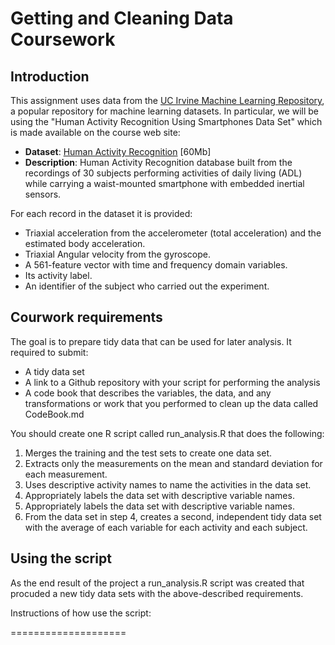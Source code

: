 # Getting and Cleaning Data Coursework

## Introduction

This assignment uses data from
the <a href="http://archive.ics.uci.edu/ml/datasets/Human+Activity+Recognition+Using+Smartphones">UC Irvine Machine
Learning Repository</a>, a popular repository for machine learning
datasets. In particular, we will be using the "Human Activity Recognition Using Smartphones Data Set" which is made available on
the course web site:

* <b>Dataset</b>: <a href="https://d396qusza40orc.cloudfront.net/getdata%2Fprojectfiles%2FUCI%20HAR%20Dataset.zip ">Human Activity Recognition</a> [60Mb]
* <b>Description</b>: Human Activity Recognition database built from the recordings of 30 subjects performing activities of daily living (ADL) while carrying a waist-mounted smartphone with embedded inertial sensors.

For each record in the dataset it is provided: 

* Triaxial acceleration from the accelerometer (total acceleration) and the estimated body acceleration. 
* Triaxial Angular velocity from the gyroscope.  
* A 561-feature vector with time and frequency domain variables.  
* Its activity label.  
* An identifier of the subject who carried out the experiment. 

## Courwork requirements

The goal is to prepare tidy data that can be used for later analysis. It required to submit: 

* A tidy data set
* A link to a Github repository with your script for performing the analysis 
* A code book that describes the variables, the data, and any transformations or work that you performed to clean up the data called CodeBook.md 

You should create one R script called run_analysis.R that does the following: 

<ol>
<li>Merges the training and the test sets to create one data set. </li>
<li>Extracts only the measurements on the mean and standard deviation for each measurement.  </li>
<li>Uses descriptive activity names to name the activities in the data set. </li>
<li>Appropriately labels the data set with descriptive variable names.  </li>
<li>Appropriately labels the data set with descriptive variable names.   </li>
<li>From the data set in step 4, creates a second, independent tidy data set with the average of each variable for each activity and each subject. </li>
</ol>

## Using the script

As the end result of the project a run_analysis.R script was created that procuded a new tidy data sets with the above-described requirements.

Instructions of how use the script:

====================
